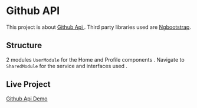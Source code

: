 # Github API

This project is about [Github Api ](https://api.github.com/). Third party libraries used are [Ngbootstrap](https://ng-bootstrap.github.io/#/home).

## Structure

2 modules `UserModule` for the Home and Profile components . Navigate to `SharedModule` for the service and interfaces used .

## Live Project

[Github Api Demo](github.netlify.com)
